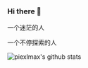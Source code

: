 ### Hi there 👋


一个迷茫的人

一个不停探索的人

![piexlmax's github stats](https://github-readme-stats.vercel.app/api?username=zhxqc&show_icons=true&theme=radical)
